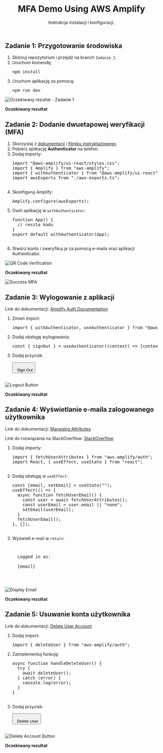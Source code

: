 <header>
    <h1>MFA Demo Using AWS Amplify</h1>
    <p>Instrukcja instalacji i konfiguracji.</p>
  </header>

  <section>
    <h2>Zadanie 1: Przygotowanie środowiska</h2>
    <ol>
      <li>Sklonuj repozytorium i przejdź na branch <code>Zadanie_1</code>.</li>
      <li>Uruchom komendę:
        <pre>npm install</pre>
      </li>
      <li>Uruchom aplikację za pomocą:
        <pre>npm run dev</pre>
      </li>
    </ol>
    <div class="image">
      <img src="https://github.com/user-attachments/assets/56978ed1-f284-48fd-a3b8-f16514f256d0" alt="Oczekiwany rezultat - Zadanie 1">
      <p><strong>Oczekiwany rezultat</strong></p>
    </div>
  </section>

  <section>
    <h2>Zadanie 2: Dodanie dwuetapowej weryfikacji (MFA)</h2>
    <ol>
      <li>Skorzystaj z 
        <a href="https://docs.amplify.aws/gen1/react/start/getting-started/auth/">dokumentacji</a> i 
        <a href="https://www.youtube.com/watch?v=hQEsl93I5nE&t=153s">filmiku instruktażowego</a>.
      </li>
      <li>Pobierz aplikację <strong>Authenticator</strong> na telefon.</li>
      <li>Dodaj importy:
        <pre>
import "@aws-amplify/ui-react/styles.css";
import { Amplify } from "aws-amplify";
import { withAuthenticator } from "@aws-amplify/ui-react";
import awsExports from "./aws-exports.ts";
        </pre>
      </li>
      <li>Skonfiguruj Amplify:
        <pre>Amplify.configure(awsExports);</pre>
      </li>
      <li>Owiń aplikację w <code>withAuthenticator</code>:
        <pre>
function App() {
  // reszta kodu
}
export default withAuthenticator(App);
        </pre>
      </li>
      <li>Stwórz konto i zweryfikuj je za pomocą e-maila oraz aplikacji Authenticator.</li>
    </ol>
    <div class="image">
      <img src="https://github.com/user-attachments/assets/dd6103f8-3fd2-47cb-ade3-b5e8b26cfc9d" alt="QR Code Verification">
      <p><strong>Oczekiwany rezultat</strong></p>
    </div>
    <div class="image">
      <img src="https://github.com/user-attachments/assets/4e695800-aac6-4a67-990e-a8c9c92ba227" alt="Success MFA">
    </div>
  </section>

  <section>
    <h2>Zadanie 3: Wylogowanie z aplikacji</h2>
    <p>Link do dokumentacji: 
      <a href="https://docs.amplify.aws/gen1/react/start/getting-started/auth/">Amplify Auth Documentation</a>
    </p>
    <ol>
      <li>Zmień import:
        <pre>import { withAuthenticator, useAuthenticator } from "@aws-amplify/ui-react";</pre>
      </li>
      <li>Dodaj obsługę wylogowania:
        <pre>const { signOut } = useAuthenticator((context) => [context.signOut]);</pre>
      </li>
      <li>Dodaj przycisk:
        <pre>
<button className="sign-out-button" onClick={signOut}>
  Sign Out
</button>
        </pre>
      </li>
    </ol>
    <div class="image">
      <img src="https://github.com/user-attachments/assets/942bd0a3-fa9b-47ec-9e6f-9a34b4805fb1" alt="Logout Button">
      <p><strong>Oczekiwany rezultat</strong></p>
    </div>
  </section>

  <section>
    <h2>Zadanie 4: Wyświetlanie e-maila zalogowanego użytkownika</h2>
    <p>Link do dokumentacji: 
      <a href="https://docs.amplify.aws/gen1/flutter/build-a-backend/auth/managing-attributes/">Managing Attributes</a>
    </p>
    <p>Link do rozwiązania na StackOverflow: 
      <a href="https://stackoverflow.com/questions/78031313/how-to-get-and-display-name-and-email-from-fetchuserattributes-in-basic-aws-am">StackOverflow</a>
    </p>
    <ol>
      <li>Dodaj importy:
        <pre>
import { fetchUserAttributes } from "aws-amplify/auth";
import React, { useEffect, useState } from "react";
        </pre>
      </li>
      <li>Dodaj obsługę w <code>useEffect</code>:
        <pre>
const [email, setEmail] = useState("");
useEffect(() => {
  async function fetchUserEmail() {
    const user = await fetchUserAttributes();
    const userEmail = user.email || "none";
    setEmail(userEmail);
  }
  fetchUserEmail();
}, []);
        </pre>
      </li>
      <li>Wyświetl e-mail w <code>return</code>:
        <pre>
<p className="user-email">
  Logged in as: <br />
  {email}
</p>
        </pre>
      </li>
    </ol>
    <div class="image">
      <img src="https://github.com/user-attachments/assets/00d9800d-d93e-46a5-a921-e0905ae657a8" alt="Display Email">
      <p><strong>Oczekiwany rezultat</strong></p>
    </div>
  </section>

  <section>
    <h2>Zadanie 5: Usuwanie konta użytkownika</h2>
    <p>Link do dokumentacji: 
      <a href="https://docs.amplify.aws/gen1/react/build-a-backend/auth/delete-user-account/">Delete User Account</a>
    </p>
    <ol>
      <li>Dodaj import:
        <pre>import { deleteUser } from "aws-amplify/auth";</pre>
      </li>
      <li>Zaimplementuj funkcję:
        <pre>
async function handleDeleteUser() {
  try {
    await deleteUser();
  } catch (error) {
    console.log(error);
  }
}
        </pre>
      </li>
      <li>Dodaj przycisk:
        <pre>
<button className="delete-button" onClick={handleDeleteUser}>
  Delete User
</button>
        </pre>
      </li>
    </ol>
    <div class="image">
      <img src="https://github.com/user-attachments/assets/c49c0b44-6e05-4b06-a4e3-5386a1e06f3f" alt="Delete Account Button">
      <p><strong>Oczekiwany rezultat</strong></p>
    </div>
  </section>
